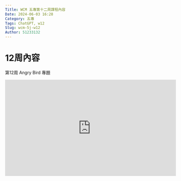 ```yaml
---
Title: WCM 五專第十二周課程內容
Date: 2024-06-03 16:28
Category: 五專
Tags: ChatGPT, w12
Slug: wcm-5j-w12
Author: 51233132
---
```




# 12周內容





第12周 Angry Bird 專題



<!-- PELICAN_END_SUMMARY -->



<iframe width="560" height="315" src="https://www.youtube.com/embed/Evzpiuz7tkw?si=YBE3h2jBbRf39z68" title="YouTube video player" frameborder="0" allow="accelerometer; autoplay; clipboard-write; encrypted-media; gyroscope; picture-in-picture; web-share" referrerpolicy="strict-origin-when-cross-origin" allowfullscreen></iframe>